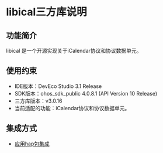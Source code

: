 # libical三方库说明
## 功能简介
libical 是一个开源实现关于iCalendar协议和协议数据单元。
## 使用约束
- IDE版本：DevEco Studio 3.1 Release
- SDK版本：ohos_sdk_public 4.0.8.1 (API Version 10 Release)
- 三方库版本：v3.0.16
- 当前适配的功能：iCalendar协议和协议数据单元。

## 集成方式
+ [应用hap包集成](docs/hap_integrate.md)